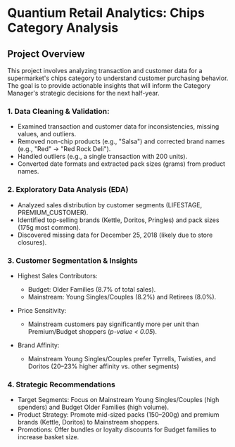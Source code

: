 # Quantium Retail Analytics: Chips Category Analysis
## Project Overview
This project involves analyzing transaction and customer data for a supermarket's chips category to understand customer purchasing behavior. The goal is to provide actionable insights that will inform the Category Manager's strategic decisions for the next half-year.

### 1. Data Cleaning & Validation:
- Examined transaction and customer data for inconsistencies, missing values, and outliers.
- Removed non-chip products (e.g., "Salsa") and corrected brand names (e.g., "Red" → "Red Rock Deli").
- Handled outliers (e.g., a single transaction with 200 units).
- Converted date formats and extracted pack sizes (grams) from product names.

### 2. Exploratory Data Analysis (EDA)
- Analyzed sales distribution by customer segments (LIFESTAGE, PREMIUM_CUSTOMER).
- Identified top-selling brands (Kettle, Doritos, Pringles) and pack sizes (175g most common).
- Discovered missing data for December 25, 2018 (likely due to store closures).

### 3. Customer Segmentation & Insights

- Highest Sales Contributors:
  - Budget: Older Families (8.7% of total sales).
  - Mainstream: Young Singles/Couples (8.2%) and Retirees (8.0%).

- Price Sensitivity:
  - Mainstream customers pay significantly more per unit than Premium/Budget shoppers (*p-value < 0.05*).

- Brand Affinity:
  - Mainstream Young Singles/Couples prefer Tyrrells, Twisties, and Doritos (20–23% higher affinity vs. other segments)

### 4. Strategic Recommendations

- Target Segments: Focus on Mainstream Young Singles/Couples (high spenders) and Budget Older Families (high volume).
- Product Strategy: Promote mid-sized packs (150–200g) and premium brands (Kettle, Doritos) to Mainstream shoppers.
- Promotions: Offer bundles or loyalty discounts for Budget families to increase basket size.
